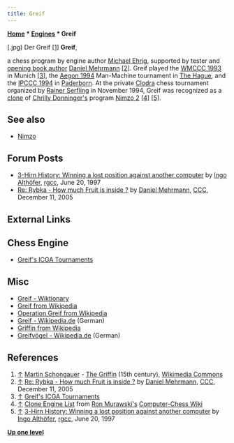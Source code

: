 ```yaml
---
title: Greif
---
```

**[Home](Home "Home") * [Engines](Engines "Engines") * Greif**

\[.jpg) Der Greif <a id="cite-note-1" href="#cite-ref-1">[1]</a>
**Greif**,

a chess program by engine author [Michael Ehrig](Michael_Ehrig "Michael Ehrig"), supported by tester and [opening book author](Category:Opening_Book_Author "Category:Opening Book Author") [Daniel Mehrmann](Daniel_Mehrmann "Daniel Mehrmann") <a id="cite-note-2" href="#cite-ref-2">[2]</a>.
Greif played the [WMCCC 1993](WMCCC_1993 "WMCCC 1993") in Munich <a id="cite-note-3" href="#cite-ref-3">[3]</a>, the [Aegon 1994](Aegon_1994 "Aegon 1994") Man-Machine tournament in [The Hague](https://en.wikipedia.org/wiki/The_Hague), and the [IPCCC 1994](IPCCC_1994 "IPCCC 1994") in [Paderborn](Paderborn_University "Paderborn University"). At the private [Clodra](https://de.wikipedia.org/wiki/Clodra) chess tournament organized by [Rainer Serfling](Rainer_Serfling "Rainer Serfling") in November 1994,
Greif was recognized as a [clone](Category:Clone "Category:Clone") of [Chrilly Donninger's](Chrilly_Donninger "Chrilly Donninger") program [Nimzo 2](Nimzo "Nimzo") <a id="cite-note-4" href="#cite-ref-4">[4]</a> <a id="cite-note-5" href="#cite-ref-5">[5]</a>.

## See also

- [Nimzo](Nimzo "Nimzo")

## Forum Posts

- [3-Hirn History: Winning a lost position against another computer](https://groups.google.com/g/rec.games.chess.computer/c/SScOfE-tKSk/m/TWGpymfjGeQJ) by [Ingo Althöfer](Ingo_Alth%C3%B6fer "Ingo Althöfer"), [rgcc](Computer_Chess_Forums "Computer Chess Forums"), June 20, 1997
- [Re: Rybka - How much Fruit is inside ?](https://www.stmintz.com/ccc/index.php?id=469166) by [Daniel Mehrmann](Daniel_Mehrmann "Daniel Mehrmann"), [CCC](CCC "CCC"), December 11, 2005

## External Links

## Chess Engine

- [Greif's ICGA Tournaments](https://www.game-ai-forum.org/icga-tournaments/program.php?id=210)

## Misc

- [Greif - Wiktionary](https://en.wiktionary.org/wiki/Greif)
- [Greif from Wikipedia](https://en.wikipedia.org/wiki/Greif)
- [Operation Greif from Wikipedia](https://en.wikipedia.org/wiki/Operation_Greif)
- [Greif - Wikipedia.de](https://de.wikipedia.org/wiki/Greif) (German)
- [Griffin from Wikipedia](https://en.wikipedia.org/wiki/Griffin)
- [Greifvögel - Wikipedia.de](https://de.wikipedia.org/wiki/Greifv%C3%B6gel) (German)

## References

1. <a id="cite-ref-1" href="#cite-note-1">↑</a> [Martin Schongauer](https://de.wikipedia.org/wiki/Martin_Schongauer) - [The Griffin](<https://commons.wikimedia.org/wiki/File:Martin_Schongauer,_The_griffin_(15th_century).jpg>) (15th century), [Wikimedia Commons](https://en.wikipedia.org/wiki/Wikimedia_Commons)
1. <a id="cite-ref-2" href="#cite-note-2">↑</a> [Re: Rybka - How much Fruit is inside ?](https://www.stmintz.com/ccc/index.php?id=469166) by [Daniel Mehrmann](Daniel_Mehrmann "Daniel Mehrmann"), [CCC](CCC "CCC"), December 11, 2005
1. <a id="cite-ref-3" href="#cite-note-3">↑</a> [Greif's ICGA Tournaments](https://www.game-ai-forum.org/icga-tournaments/program.php?id=210)
1. <a id="cite-ref-4" href="#cite-note-4">↑</a> [Clone Engine List](http://computer-chess.org/doku.php?id=computer_chess:wiki:lists:clone_engine_list) from [Ron Murawski's](Ron_Murawski "Ron Murawski") [Computer-Chess Wiki](http://computer-chess.org/doku.php?id=home)
1. <a id="cite-ref-5" href="#cite-note-5">↑</a> [3-Hirn History: Winning a lost position against another computer](https://groups.google.com/g/rec.games.chess.computer/c/SScOfE-tKSk/m/TWGpymfjGeQJ) by [Ingo Althöfer](Ingo_Alth%C3%B6fer "Ingo Althöfer"), [rgcc](Computer_Chess_Forums "Computer Chess Forums"), June 20, 1997

**[Up one level](Engines "Engines")**

